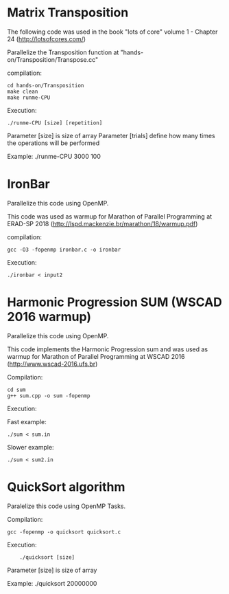 # Matrix Transposition

The following code was used in the book "lots of core" volume 1 - Chapter 24 (http://lotsofcores.com/)

Parallelize the Transposition function at "hands-on/Transposition/Transpose.cc"

compilation:
```
cd hands-on/Transposition
make clean 
make runme-CPU
```

Execution:
```
./runme-CPU [size] [repetition]
```

Parameter [size] is size of array
Parameter [trials] define how many times the operations will be performed

Example: ./runme-CPU 3000 100

# IronBar 

Parallelize this code using OpenMP.

This code was used as warmup for Marathon of Parallel Programming at ERAD-SP 2018 (http://lspd.mackenzie.br/marathon/18/warmup.pdf)

compilation:
```
gcc -O3 -fopenmp ironbar.c -o ironbar
```
Execution:
```
./ironbar < input2
```

# Harmonic Progression SUM (WSCAD 2016 warmup)​

Parallelize this code using OpenMP.

This code implements the Harmonic Progression sum and was used as warmup for Marathon of Parallel Programming at WSCAD 2016 (http://www.wscad-2016.ufs.br)

Compilation:
```
cd sum
g++ sum.cpp -o sum -fopenmp
```

Execution:

Fast example:
```
./sum < sum.in
```

Slower example:
```
./sum < sum2.in
```

# QuickSort algorithm

Paralelize this code using OpenMP Tasks.

Compilation:
```
gcc -fopenmp -o quicksort quicksort.c
```
	
Execution:
```
    ./quicksort [size] 
```
Parameter [size] is size of array

Example: ./quicksort 20000000
